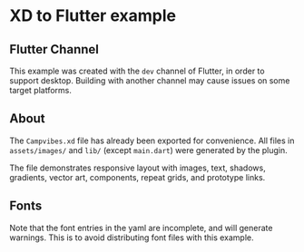 # XD to Flutter example

## Flutter Channel
This example was created with the `dev` channel of Flutter, in order to support desktop. Building with another channel may cause issues on some target platforms.


## About

The `Campvibes.xd` file has already been exported for convenience. All files in `assets/images/` and `lib/` (except `main.dart`) were generated by the plugin.

The file demonstrates responsive layout with images, text, shadows, gradients, vector art, components, repeat grids, and prototype links.

## Fonts
Note that the font entries in the yaml are incomplete, and will generate warnings. This is to avoid distributing font files with this example.